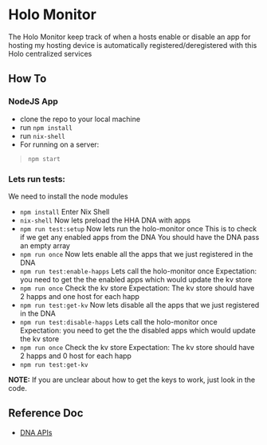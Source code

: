 # Holo Monitor

The Holo Monitor keep track of when a hosts enable or disable an app for hosting my hosting device is automatically registered/deregistered with this Holo centralized services

## How To

### NodeJS App
- clone the repo to your local machine
- run `npm install`
- run `nix-shell`
- For running on a server:
> `npm start`


### Lets run tests:

We need to install the node modules
- `npm install`
Enter Nix Shell
- `nix-shell`
Now lets preload the HHA DNA with apps
- `npm run test:setup`
Now lets run the holo-monitor once
This is to check if we get any enabled apps from the DNA
You should have the DNA pass an empty array
- `npm run once`
Now lets enable all the apps that we just registered in the DNA
- `npm run test:enable-happs`
Lets call the holo-monitor once
Expectation: you need to get the the enabled apps which would update the kv store
- `npm run once`
Check the kv store
Expectation: The kv store should have 2 happs and one host for each happ
- `npm run test:get-kv`
Now lets disable all the apps that we just registered in the DNA
- `npm run test:disable-happs`
Lets call the holo-monitor once
Expectation: you need to get the the disabled apps which would update the kv store
- `npm run once`
Check the kv store
Expectation: The kv store should have 2 happs and 0 host for each happ
- `npm run test:get-kv`

**NOTE:** If you are unclear about how to get the keys to work, just look in the code.

## Reference Doc
- [DNA APIs](https://hackmd.io/_zUswSixRRK0NpnvoK1dLA)
